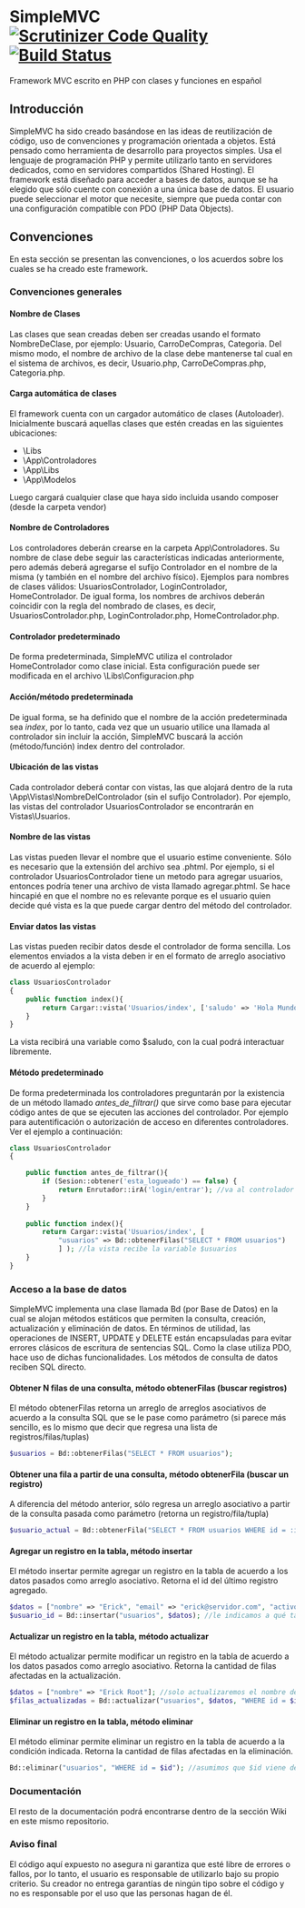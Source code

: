 # SimpleMVC  [![Scrutinizer Code Quality](https://scrutinizer-ci.com/g/nelsonrojasn/SimpleMVC/badges/quality-score.png?b=main)](https://scrutinizer-ci.com/g/nelsonrojasn/SimpleMVC/?branch=main) [![Build Status](https://scrutinizer-ci.com/g/nelsonrojasn/SimpleMVC/badges/build.png?b=main)](https://scrutinizer-ci.com/g/nelsonrojasn/SimpleMVC/build-status/main)
Framework MVC escrito en PHP con clases y funciones en español

## Introducción
SimpleMVC ha sido creado basándose en las ideas de reutilización de código, uso de convenciones y programación orientada a objetos.
Está pensado como herramienta de desarrollo para proyectos simples.
Usa el lenguaje de programación PHP y permite utilizarlo tanto en servidores dedicados, como en servidores compartidos (Shared Hosting).
El framework está diseñado para acceder a bases de datos, aunque se ha elegido que sólo cuente con conexión a una única base de datos. 
El usuario puede seleccionar el motor que necesite, siempre que pueda contar con una configuración compatible con PDO (PHP Data Objects).

## Convenciones
En esta sección se presentan las convenciones, o los acuerdos sobre los cuales se ha creado este framework. 

### Convenciones generales

#### Nombre de Clases
Las clases que sean creadas deben ser creadas usando el formato NombreDeClase, por ejemplo: Usuario, CarroDeCompras, Categoria. Del mismo modo, el nombre de archivo de la clase debe mantenerse tal cual en el sistema de archivos, es decir, Usuario.php, CarroDeCompras.php, Categoria.php.

#### Carga automática de clases
El framework cuenta con un cargador automático de clases (Autoloader). Inicialmente buscará aquellas clases que estén creadas en las siguientes ubicaciones:
- \Libs
- \App\Controladores
- \App\Libs
- \App\Modelos

Luego cargará cualquier clase que haya sido incluida usando composer (desde la carpeta vendor)

#### Nombre de Controladores
Los controladores deberán crearse en la carpeta App\Controladores. Su nombre de clase debe seguir las características indicadas anteriormente, pero además deberá agregarse el sufijo Controlador en el nombre de la misma (y también en el nombre del archivo físico). Ejemplos para nombres de clases válidos: UsuariosControlador, LoginControlador, HomeControlador. De igual forma, los nombres de archivos deberán coincidir con la regla del nombrado de clases, es decir, UsuariosControlador.php, LoginControlador.php, HomeControlador.php.

#### Controlador predeterminado
De forma predeterminada, SimpleMVC utiliza el controlador HomeControlador como clase inicial. Esta configuración puede ser modificada en el archivo \Libs\Configuracion.php

#### Acción/método predeterminada
De igual forma, se ha definido que el nombre de la acción predeterminada sea *index*, por lo tanto, cada vez que un usuario utilice una llamada al controlador sin incluir la acción, SimpleMVC buscará la acción (método/función) index dentro del controlador.

#### Ubicación de las vistas
Cada controlador deberá contar con vistas, las que alojará dentro de la ruta \App\Vistas\NombreDelControlador (sin el sufijo Controlador). Por ejemplo, las vistas del controlador UsuariosControlador se encontrarán en Vistas\Usuarios.

#### Nombre de las vistas
Las vistas pueden llevar el nombre que el usuario estime conveniente. Sólo es necesario que la extensión del archivo sea .phtml. Por ejemplo, si el controlador UsuariosControlador tiene un metodo para agregar usuarios, entonces podría tener una archivo de vista llamado agregar.phtml. Se hace hincapié en que el nombre no es relevante porque es el usuario quien decide qué vista es la que puede cargar dentro del método del controlador.

#### Enviar datos las vistas
Las vistas pueden recibir datos desde el controlador de forma sencilla. Los elementos enviados a la vista deben ir en el formato de arreglo asociativo de acuerdo al ejemplo:

```php
class UsuariosControlador
{
    public function index(){
        return Cargar::vista('Usuarios/index', ['saludo' => 'Hola Mundo']);
    }
}
```

La vista recibirá una variable como $saludo, con la cual podrá interactuar libremente.

#### Método predeterminado
De forma predeterminada los controladores preguntarán por la existencia de un método llamado *antes_de_filtrar()* que sirve como base para ejecutar código antes de que se ejecuten las acciones del controlador. Por ejemplo para autentificación o autorización de acceso en diferentes controladores. Ver el ejemplo a continuación:

```php
class UsuariosControlador 
{

    public function antes_de_filtrar(){
        if (Sesion::obtener('esta_logueado') == false) {
            return Enrutador::irA('login/entrar'); //va al controlador login, método entrar
        }
    }
    
    public function index(){
        return Cargar::vista('Usuarios/index', [
            "usuarios" => Bd::obtenerFilas("SELECT * FROM usuarios")
            ] ); //la vista recibe la variable $usuarios
    }
}
```

### Acceso a la base de datos
SimpleMVC implementa una clase llamada Bd (por Base de Datos) en la cual se alojan métodos estáticos que permiten la consulta, creación, actualización y eliminación de datos. En términos de utilidad, las operaciones de INSERT, UPDATE y DELETE están encapsuladas para evitar errores clásicos de escritura de sentencias SQL. Como la clase utiliza PDO, hace uso de dichas funcionalidades. Los métodos de consulta de datos reciben SQL directo.

#### Obtener N filas de una consulta, método obtenerFilas (buscar registros)
El método obtenerFilas retorna un arreglo de arreglos asociativos de acuerdo a la consulta SQL que se le pase como parámetro (si parece más sencillo, es lo mismo que decir que regresa una lista de registros/filas/tuplas)

```php
$usuarios = Bd::obtenerFilas("SELECT * FROM usuarios");
```

#### Obtener una fila a partir de una consulta, método obtenerFila (buscar un registro)
A diferencia del método anterior, sólo regresa un arreglo asociativo a partir de la consulta pasada como parámetro (retorna un registro/fila/tupla)

```php
$usuario_actual = Bd::obtenerFila("SELECT * FROM usuarios WHERE id = :id", [":id" => $id]); //aquí usamos parámetros de PDO
```

#### Agregar un registro en la tabla, método insertar
El método insertar permite agregar un registro en la tabla de acuerdo a los datos pasados como arreglo asociativo. Retorna el id del último registro agregado.

```php
$datos = ["nombre" => "Erick", "email" => "erick@servidor.com", "activo" => 1];
$usuario_id = Bd::insertar("usuarios", $datos); //le indicamos a qué tabla debe insertar el registro
```

#### Actualizar un registro en la tabla, método actualizar
El método actualizar permite modificar un registro en la tabla de acuerdo a los datos pasados como arreglo asociativo. Retorna la cantidad de filas afectadas en la actualización.

```php
$datos = ["nombre" => "Erick Root"]; //solo actualizaremos el nombre del usuario
$filas_actualizadas = Bd::actualizar("usuarios", $datos, "WHERE id = $id"); //asumimos que $id viene de algún paso previo
```

#### Eliminar un registro en la tabla, método eliminar
El método eliminar permite eliminar un registro en la tabla de acuerdo a la condición indicada. Retorna la cantidad de filas afectadas en la eliminación.

```php
Bd::eliminar("usuarios", "WHERE id = $id"); //asumimos que $id viene de un paso previo
```

### Documentación
El resto de la documentación podrá encontrarse dentro de la sección Wiki en este mismo repositorio.

### Aviso final
El código aquí expuesto no asegura ni garantiza que esté libre de errores o fallos, por lo tanto, el usuario es responsable de utilizarlo bajo su propio criterio. Su creador no entrega garantías de ningún tipo sobre el código y no es responsable por el uso que las personas hagan de él.
